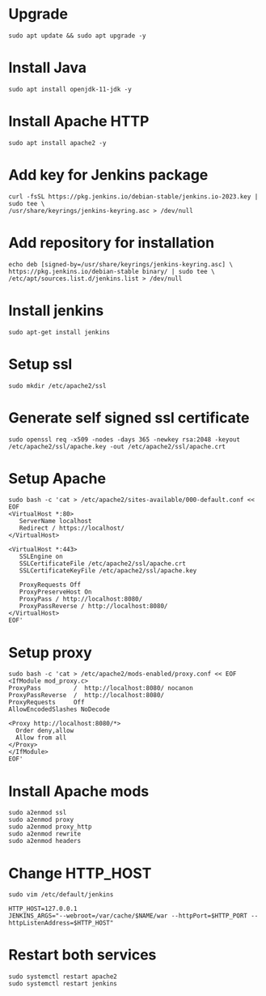 # Upgrade 
```
sudo apt update && sudo apt upgrade -y
```
# Install Java
```
sudo apt install openjdk-11-jdk -y
```
# Install Apache HTTP
```
sudo apt install apache2 -y
```
# Add key for Jenkins package
```
curl -fsSL https://pkg.jenkins.io/debian-stable/jenkins.io-2023.key | sudo tee \
/usr/share/keyrings/jenkins-keyring.asc > /dev/null
```
# Add repository for installation
```
echo deb [signed-by=/usr/share/keyrings/jenkins-keyring.asc] \
https://pkg.jenkins.io/debian-stable binary/ | sudo tee \
/etc/apt/sources.list.d/jenkins.list > /dev/null
```
# Install jenkins
```
sudo apt-get install jenkins
```
# Setup ssl 
```
sudo mkdir /etc/apache2/ssl
```
# Generate self signed ssl certificate 
```
sudo openssl req -x509 -nodes -days 365 -newkey rsa:2048 -keyout /etc/apache2/ssl/apache.key -out /etc/apache2/ssl/apache.crt
```
# Setup Apache
```
sudo bash -c 'cat > /etc/apache2/sites-available/000-default.conf << EOF
<VirtualHost *:80>
   ServerName localhost
   Redirect / https://localhost/
</VirtualHost>

<VirtualHost *:443>
   SSLEngine on
   SSLCertificateFile /etc/apache2/ssl/apache.crt
   SSLCertificateKeyFile /etc/apache2/ssl/apache.key

   ProxyRequests Off
   ProxyPreserveHost On
   ProxyPass / http://localhost:8080/
   ProxyPassReverse / http://localhost:8080/
</VirtualHost>
EOF'
```
# Setup proxy
```
sudo bash -c 'cat > /etc/apache2/mods-enabled/proxy.conf << EOF
<IfModule mod_proxy.c>
ProxyPass         /  http://localhost:8080/ nocanon
ProxyPassReverse  /  http://localhost:8080/
ProxyRequests     Off
AllowEncodedSlashes NoDecode

<Proxy http://localhost:8080/*>
  Order deny,allow
  Allow from all
</Proxy>
</IfModule>
EOF'
```
# Install Apache mods
```
sudo a2enmod ssl
sudo a2enmod proxy
sudo a2enmod proxy_http
sudo a2enmod rewrite
sudo a2enmod headers
```
# Change HTTP_HOST
```
sudo vim /etc/default/jenkins

HTTP_HOST=127.0.0.1
JENKINS_ARGS="--webroot=/var/cache/$NAME/war --httpPort=$HTTP_PORT --httpListenAddress=$HTTP_HOST"
```
# Restart both services
```
sudo systemctl restart apache2
sudo systemctl restart jenkins
```